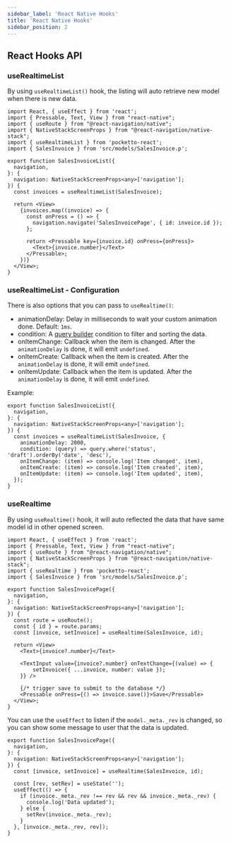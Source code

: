 ```yaml
---
sidebar_label: 'React Native Hooks'
title: 'React Native Hooks'
sidebar_position: 2
---
```


## React Hooks API

### useRealtimeList

By using `useRealtimeList()` hook, the listing will auto retrieve new model when there is new data.

```tsx
import React, { useEffect } from 'react';
import { Pressable, Text, View } from "react-native";
import { useRoute } from "@react-navigation/native";
import { NativeStackScreenProps } from "@react-navigation/native-stack";
import { useRealtimeList } from 'pocketto-react';
import { SalesInvoice } from 'src/models/SalesInvoice.p';

export function SalesInvoiceList({
  navigation,
}: {
  navigation: NativeStackScreenProps<any>['navigation'];
}) {
  const invoices = useRealtimeList(SalesInvoice);
  
  return <View>
    {invoices.map((invoice) => {
      const onPress = () => {
        navigation.navigate('SalesInvoicePage', { id: invoice.id });
      };

      return <Pressable key={invoice.id} onPress={onPress}>
        <Text>{invoice.number}</Text>
      </Pressable>;
    })}
  </View>;
}
```

### useRealtimeList - Configuration

There is also options that you can pass to `useRealtime()`:

- animationDelay: Delay in milliseconds to wait your custom animation done. Default: `1ms`.
- condition: A [query builder](/api-references/pocketto/query-builder) condition to filter and sorting the data.
- onItemChange: Callback when the item is changed. After the `animationDelay` is done, it will emit `undefined`.
- onItemCreate: Callback when the item is created. After the `animationDelay` is done, it will emit `undefined`.
- onItemUpdate: Callback when the item is updated. After the `animationDelay` is done, it will emit `undefined`.

Example:

```tsx
export function SalesInvoiceList({
  navigation,
}: {
  navigation: NativeStackScreenProps<any>['navigation'];
}) {
  const invoices = useRealtimeList(SalesInvoice, {
    animationDelay: 2000,
    condition: (query) => query.where('status', 'draft').orderBy('date', 'desc'),
    onItemChange: (item) => console.log('Item changed', item),
    onItemCreate: (item) => console.log('Item created', item),
    onItemUpdate: (item) => console.log('Item updated', item),
  });
}
```

### useRealtime

By using `useRealtime()` hook, it will auto reflected the data that have same model id in other opened screen.

```tsx
import React, { useEffect } from 'react';
import { Pressable, Text, View } from "react-native";
import { useRoute } from "@react-navigation/native";
import { NativeStackScreenProps } from "@react-navigation/native-stack";
import { useRealtime } from 'pocketto-react';
import { SalesInvoice } from 'src/models/SalesInvoice.p';

export function SalesInvoicePage({
  navigation,
}: {
  navigation: NativeStackScreenProps<any>['navigation'];
}) {
  const route = useRoute();
  const { id } = route.params;
  const [invoice, setInvoice] = useRealtime(SalesInvoice, id);

  return <View>
    <Text>{invoice?.number}</Text>

    <TextInput value={invoice?.number} onTextChange={(value) => {
        setInvoice({ ...invoice, number: value });
    }} />

    {/* trigger save to submit to the database */}
    <Pressable onPress={() => invoice.save()}>Save</Pressable>
  </View>;
}
```

You can use the `useEffect` to listen if the `model._meta._rev` is changed, so you can show some message to user that the data is updated.

```tsx
export function SalesInvoicePage({
  navigation,
}: {
  navigation: NativeStackScreenProps<any>['navigation'];
}) {
  const [invoice, setInvoice] = useRealtime(SalesInvoice, id);

  const [rev, setRev] = useState('');
  useEffect(() => {
    if (invoice._meta._rev !== rev && rev && invoice._meta._rev) {
      console.log('Data updated');
    } else {
      setRev(invoice._meta._rev);
    }
  }, [invoice._meta._rev, rev]);
}
```
